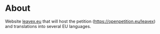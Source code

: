 # About
Website [leavex.eu](https://leavex.eu) that will host the petition (https://openpetition.eu/leavex) and translations into several EU languages.
